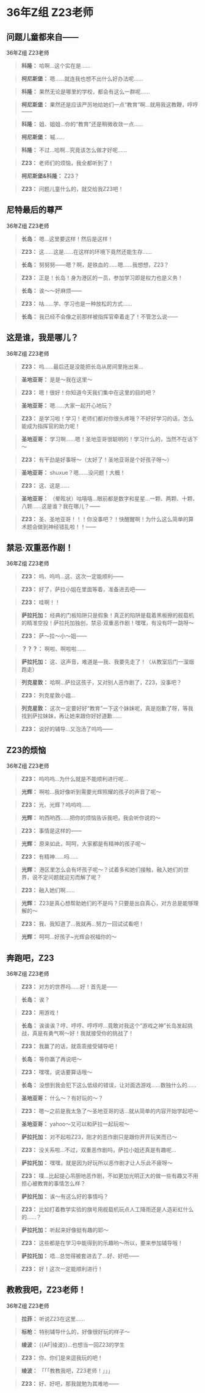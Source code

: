 # 36年Z组 Z23老师

## 问题儿童都来自——

36年Z组 Z23老师

> **科隆：**
> 哈啊…这个实在是……

> **柯尼斯堡：**
> 嗯……就连我也想不出什么好办法呢……

> **科隆：**
> 果然无论是哪里的学校，都会有这么一群呢……

> **柯尼斯堡：**
> 果然还是应该严厉地给她们一点“教育”啊…就用我这教鞭，哼哼——

> **科隆：**
> 姐、姐姐…你的“教育”还是稍微收敛一点……

> **柯尼斯堡：**
> 嘁……

> **科隆：**
> 不过…哈啊…究竟该怎么做才好呢……

> **Z23：**
> 老师们的烦恼，我全都听到了！

> **柯尼斯堡&科隆：**
> Z23？

> **Z23：**
> 问题儿童什么的，就交给我Z23吧！

## 尼特最后的尊严

36年Z组 Z23老师

> **长岛：**
> 嗯…这里要这样！然后是这样！

> **Z23：**
> 这……这是……在这样的环境下竟然还能生存……

> **长岛：**
> 努努努——嗯？啊，是铁血的……嗯……我想想，Z23？

> **Z23：**
> 正是！长岛！身为港区的一员，参加学习即是权力也是义务！

> **长岛：**
> 诶～～好麻烦——

> **Z23：**
> 咕……学、学习也是一种放松的方式……

> **长岛：**
> 我已经不会像之前那样被指挥官牵着走了！不管怎么说——

## 这是谁，我是哪儿？

36年Z组 Z23老师

> **Z23：**
> 呜……最后还是没能把长岛从房间里拖出来…

> **圣地亚哥：**
> 是是～我在这里～

> **Z23：**
> 嗯！很好！你知道今天我们集中在这里的目的吧？

> **圣地亚哥：**
> 嗯……大家一起开心地玩？

> **Z23：**
> 是学习啦！学习！老师们都对你很头疼哦？不好好学习的话，怎么能成为指挥官的助力呢！

> **圣地亚哥：**
> 学习啊……嗯！圣地亚哥很聪明的！学习什么的，当然不在话下～

> **Z23：**
> 有干劲是好事呀～（太好了！圣地亚哥是个好孩子呀～）

> **圣地亚哥：**
> shuxue？嗯……没问题！大概！

> **Z23：**
> 这、这是……

> **圣地亚哥：**
> （晕眩状）咕嘻嘻…眼前都是数字和星星…一颗、两颗、十颗、八颗……这是谁？我在哪儿？——

> **Z23：**
> 圣、圣地亚哥！！！你没事吧？！快醒醒啊！为什么这么简单的算术题会做到神经错乱啦！！——

## 禁忌·双重恶作剧！

36年Z组 Z23老师

> **Z23：**
> 呜、呜呜…这、这次一定能顺利——

> **Z23：**
> 好了，萨拉小姐在里面等着，准备进去吧——

> **Z23：**
> 哇啊！！

> **萨拉托加：**
> 经典的门板陷阱只是假象！真正的陷阱是载着黑板擦的舰载机的精准空投！萨拉托加独创，禁忌·双重恶作剧！嘿嘿，有没有吓一跳呀～

> **Z23：**
> 萨～拉～小～姐——

> **？？？：**
> 啊啦、啊啦啦……

> **萨拉托加：**
> 这、这声音，难道是—我、我要先走了！（从教室后门一溜烟跑走）

> **列克星敦：**
> 哈啊…萨拉这孩子，又对别人恶作剧了，Z23，没事吧？

> **Z23：**
> 列克星敦小姐…

> **列克星敦：**
> 这次一定要好好“教育”一下这个妹妹呢，真是抱歉了呀，等我找到萨拉妹妹，再让她来跟你好好道歉……

> **Z23：**
> 说好的辅导…又泡汤了呜呜——

## Z23的烦恼

36年Z组 Z23老师

> **Z23：**
> 呜呜呜…为什么就是不能顺利进行呢…

> **光辉：**
> 啊啦…我好像听到需要光辉照耀的孩子的声音了呢～

> **Z23：**
> 光、光辉？呜呜呜……

> **光辉：**
> 哟西哟西……把你的烦恼告诉我吧，我会听你说的～

> **Z23：**
> 事情是这样的——

> **光辉：**
> 原来如此，呵呵，大家都是有精神的孩子呢～

> **Z23：**
> 有精神……吗……

> **光辉：**
> 港区里怎么会有坏孩子呢～？试着多和她们接触，融入她们的世界，说不定问题就迎刃而解了呢？

> **Z23：**
> 融入她们啊……

> **光辉：**
> Z23是真心想帮助她们的不是吗？只要是出自真心，对方总是能够理解的～

> **Z23：**
> 我、我知道了…我就再…努力一回试试看吧！

> **光辉：**
> 呵呵…好孩子~光辉会祝福你的～

## 奔跑吧，Z23

36年Z组 Z23老师

> **Z23：**
> 对方的世界吗……好！首先是——

> **长岛：**
> 诶？

> **Z23：**
> 用游戏！

> **长岛：**
> 诶诶诶？哼、哼哼、哼哼哼…竟敢对我这个“游戏之神”长岛发起挑战，真是有勇气啊～好！我就接受你的挑战了！

> **Z23：**
> 我赢了的话，就乖乖接受辅导吧！

> **长岛：**
> 等你赢了再说吧～

> **Z23：**
> 嘿嘿，说话要算话哦～

> **长岛：**
> 没想到我会犯下这么低级的错误，让对面选游戏……数独什么的……

> **圣地亚哥：**
> 什么～？有好玩的～？

> **Z23：**
> 嗯～之前是我太急了～圣地亚哥的话…就从简单的内容开始学起吧～

> **圣地亚哥：**
> yahoo～又可以和萨拉一起玩啦～

> **萨拉托加：**
> 对不起啦Z23，刚才的恶作剧只是跟你开开玩笑而已～

> **Z23：**
> 没关系啦…不过，双重恶作剧吗，萨拉小姐还真是有趣呢…

> **萨拉托加：**
> 嘿嘿，就是因为好玩所以恶作剧才让人乐此不疲呀～

> **Z23：**
> 噗…比起提心吊胆地恶作剧，不如更加光明正大的做一些有趣又不用担心被教育的事情怎么样？

> **萨拉托加：**
> 诶～有这么好的事情吗？

> **Z23：**
> 比如打着教学实验的旗号用舰载机玩点人工降雨还是人造彩虹什么的……？

> **萨拉托加：**
> 听起来好像挺有趣的耶～

> **Z23：**
> 这些都是在学习中能得到的乐趣哟～所以，要来参加辅导哦！

> **萨拉托加：**
> 唔…总觉得被套进去了…好、好吧——

> **Z23：**
> 好！这次一定能顺利进行！

## 教教我吧，Z23老师！

36年Z组 Z23老师

> **拉菲：**
> 听说Z23在这里……

> **标枪：**
> 特别辅导什么的，好像很好玩的样子～

> **绫波：**
> {{AF|绫波}}…也想当一回Z23的学生

> **Z23：**
> 你、你们是来逗我玩的吧！

> **绫波：**
> 「「「教教我吧，Z23老师！」」」

> **Z23：**
> 好、好吧，那我就勉为其难地——

